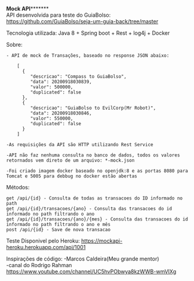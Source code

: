 ****************Mock API***********************  
API desenvolvida para teste do GuiaBolso: https://github.com/GuiaBolso/seja-um-guia-back/tree/master

Tecnologia utilizada: Java 8 + Spring boot + Rest + log4j + Docker

Sobre:

	- API de mock de Transações, baseado no response JSON abaixo:
	
	    [
		  {
			 "descricao": "Compass to GuiaBolso",
			 "data": 20200918030839,
			 "valor": 500000,
			 "duplicated": false
		  },
		  {
			 "descricao": "GuiaBolso to EvilCorp(Mr Robot)",
			 "data": 20200918030846,
			 "valor": 550000,
			 "duplicated": false
		  }
		]

	-As requisições da API são HTTP utilizando Rest Service
	
	-API não faz nenhuma consulta no banco de dados, todos os valores retornados vem direto de um arquivo: *-mock.json
	
	-Foi criado imagem docker baseado no openjdk:8 e as portas 8080 para Tomcat e 5005 para debbug no docker estão abertas
	
Métodos:

	get /api/{id} - Consulta de todas as transacoes do ID informado no path
	get /api/{id}/transacoes/{ano} - Consulta das transacoes do id informado no path filtrando o ano
	get /api/{id}/transacoes/{ano}/{mes} - Consulta das transacoes do id informado no path filtrando o ano e mês
	post /api/{id} - Save de nova transacao
	
Teste Disponivel pelo Heroku: https://mockapi-heroku.herokuapp.com/api/1001

Inspirações de código:
	-Marcos Caldeira(Meu grande mentor)  
	-canal do Rodrigo Rahman https://www.youtube.com/channel/UC5hvPObwya8kzWWB-wmVlXg
